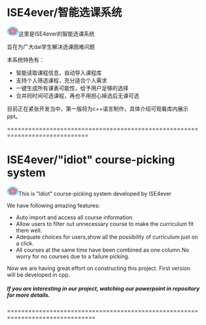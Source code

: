 # ISE4ever/智能选课系统

<img src="./skr.jpg" width = "30" height = "24" />这里是ISE4ever的智能选课系统

旨在为广大dai学生解决选课困难问题

本系统特色有：

- 智能读取课程信息，自动导入课程库
- 支持个人筛选课程，充分适合个人需求
- 一键生成所有课表可能性，给予用户足够的选择
- 合并同时间可选课程，再也不用担心掉选后无课可选

目前正在紧张开发当中，第一版将为c++语言制作，具体介绍可观看库内展示ppt。

=============================================================================

# ISE4ever/"idiot" course-picking system


<img src="./skr.jpg" width = "30" height = "24" />This is "Idiot" course-picking system developed by ISE4ever 

We have following amazing features:

- Auto import and access all course information.
- Allow users to filter out unnecessary course to make the curriculum fit them well.
- Adequate choices for users,show all the possibility of curriculum just on a click.
- All courses at the same time have been combined as one column.No worry for no courses due to a failure picking.

Now we are having great effort on constructing this project. First version will be developed in cpp.

##### If you are interesting in our project, watching our powerpoint in repository for more details.

===============================================================================

